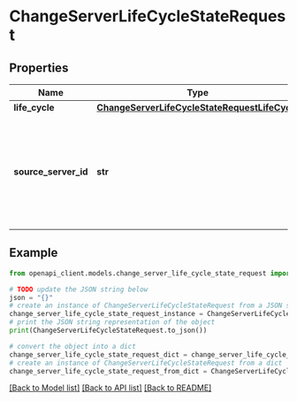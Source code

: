 # ChangeServerLifeCycleStateRequest


## Properties

Name | Type | Description | Notes
------------ | ------------- | ------------- | -------------
**life_cycle** | [**ChangeServerLifeCycleStateRequestLifeCycle**](ChangeServerLifeCycleStateRequestLifeCycle.md) |  | 
**source_server_id** | **str** | The request to change the source server migration lifecycle state by source server ID. | 

## Example

```python
from openapi_client.models.change_server_life_cycle_state_request import ChangeServerLifeCycleStateRequest

# TODO update the JSON string below
json = "{}"
# create an instance of ChangeServerLifeCycleStateRequest from a JSON string
change_server_life_cycle_state_request_instance = ChangeServerLifeCycleStateRequest.from_json(json)
# print the JSON string representation of the object
print(ChangeServerLifeCycleStateRequest.to_json())

# convert the object into a dict
change_server_life_cycle_state_request_dict = change_server_life_cycle_state_request_instance.to_dict()
# create an instance of ChangeServerLifeCycleStateRequest from a dict
change_server_life_cycle_state_request_from_dict = ChangeServerLifeCycleStateRequest.from_dict(change_server_life_cycle_state_request_dict)
```
[[Back to Model list]](../README.md#documentation-for-models) [[Back to API list]](../README.md#documentation-for-api-endpoints) [[Back to README]](../README.md)


